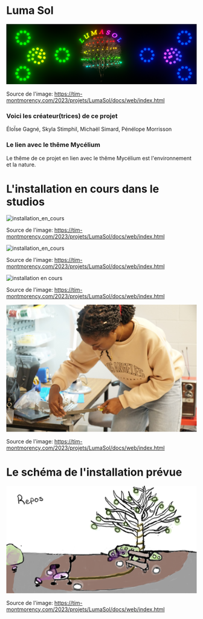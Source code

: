 # Luma Sol
![banniere_page_projet](https://github.com/MeganeRanger/H23_V13_inspirations_RANGER/blob/main/Mycelium/Luma_Sol/media/banniere_page_luma_sol_jpg.png)

Source de l'image: https://tim-montmorency.com/2023/projets/LumaSol/docs/web/index.html

### Voici les créateur(trices) de ce projet

ÉloÏse Gagné, Skyla Stimphil, Michaël Simard, Pénélope Morrisson

### Le lien avec le thême Mycélium 
Le thême de ce projet en lien avec le thême Mycélium est l'environnement et la nature. 

# L'installation en cours dans le studios

![installation_en_cours](https://github.com/MeganeRanger/H23_V13_inspirations_RANGER/blob/main/Mycelium/Luma_Sol/media/installation_en_cours_01.JPG)

Source de l'image: https://tim-montmorency.com/2023/projets/LumaSol/docs/web/index.html

![installation_en_cours](https://github.com/MeganeRanger/H23_V13_inspirations_RANGER/blob/main/Mycelium/Luma_Sol/media/installation_en_cours_02.JPG)

Source de l'image: https://tim-montmorency.com/2023/projets/LumaSol/docs/web/index.html

![installation en cours](https://github.com/MeganeRanger/H23_V13_inspirations_RANGER/blob/main/Mycelium/Luma_Sol/media/installation_en_cours_03.JPG)

Source de l'image: https://tim-montmorency.com/2023/projets/LumaSol/docs/web/index.html

![installation en cours](https://github.com/MeganeRanger/H23_V13_inspirations_RANGER/blob/main/Mycelium/Luma_Sol/media/installation_en_cours_4.JPG)

Source de l'image: https://tim-montmorency.com/2023/projets/LumaSol/docs/web/index.html

# Le schéma de l'installation prévue

![installation prevue](https://github.com/MeganeRanger/H23_V13_inspirations_RANGER/blob/main/Mycelium/Luma_Sol/media/installation_prevue.png)

Source de l'image: https://tim-montmorency.com/2023/projets/LumaSol/docs/web/index.html
